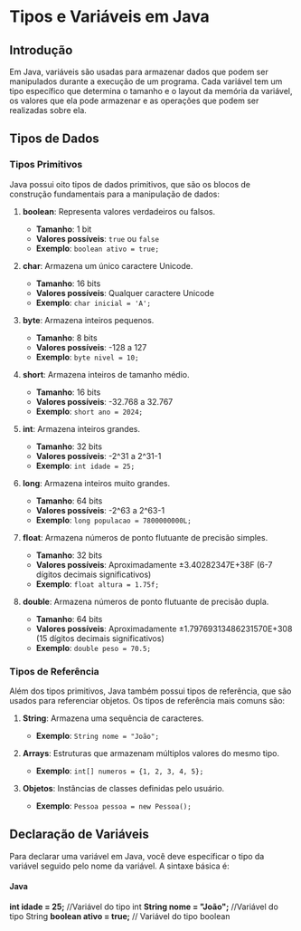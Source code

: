 # Tipos e Variáveis em Java

## Introdução

Em Java, variáveis são usadas para armazenar dados que podem ser manipulados durante a execução de um programa. Cada variável tem um tipo específico que determina o tamanho e o layout da memória da variável, os valores que ela pode armazenar e as operações que podem ser realizadas sobre ela.

## Tipos de Dados

### Tipos Primitivos

Java possui oito tipos de dados primitivos, que são os blocos de construção fundamentais para a manipulação de dados:

1. **boolean**: Representa valores verdadeiros ou falsos.
   - **Tamanho**: 1 bit
   - **Valores possíveis**: `true` ou `false`
   - **Exemplo**: `boolean ativo = true;`

2. **char**: Armazena um único caractere Unicode.
   - **Tamanho**: 16 bits
   - **Valores possíveis**: Qualquer caractere Unicode
   - **Exemplo**: `char inicial = 'A';`

3. **byte**: Armazena inteiros pequenos.
   - **Tamanho**: 8 bits
   - **Valores possíveis**: -128 a 127
   - **Exemplo**: `byte nivel = 10;`

4. **short**: Armazena inteiros de tamanho médio.
   - **Tamanho**: 16 bits
   - **Valores possíveis**: -32.768 a 32.767
   - **Exemplo**: `short ano = 2024;`

5. **int**: Armazena inteiros grandes.
   - **Tamanho**: 32 bits
   - **Valores possíveis**: -2^31 a 2^31-1
   - **Exemplo**: `int idade = 25;`

6. **long**: Armazena inteiros muito grandes.
   - **Tamanho**: 64 bits
   - **Valores possíveis**: -2^63 a 2^63-1
   - **Exemplo**: `long populacao = 7800000000L;`

7. **float**: Armazena números de ponto flutuante de precisão simples.
   - **Tamanho**: 32 bits
   - **Valores possíveis**: Aproximadamente ±3.40282347E+38F (6-7 dígitos decimais significativos)
   - **Exemplo**: `float altura = 1.75f;`

8. **double**: Armazena números de ponto flutuante de precisão dupla.
   - **Tamanho**: 64 bits
   - **Valores possíveis**: Aproximadamente ±1.79769313486231570E+308 (15 dígitos decimais significativos)
   - **Exemplo**: `double peso = 70.5;`

### Tipos de Referência

Além dos tipos primitivos, Java também possui tipos de referência, que são usados para referenciar objetos. Os tipos de referência mais comuns são:

1. **String**: Armazena uma sequência de caracteres.
   - **Exemplo**: `String nome = "João";`

2. **Arrays**: Estruturas que armazenam múltiplos valores do mesmo tipo.
   - **Exemplo**: `int[] numeros = {1, 2, 3, 4, 5};`

3. **Objetos**: Instâncias de classes definidas pelo usuário.
   - **Exemplo**: `Pessoa pessoa = new Pessoa();`

## Declaração de Variáveis

Para declarar uma variável em Java, você deve especificar o tipo da variável seguido pelo nome da variável. A sintaxe básica é:

#### Java

**int idade = 25;** //Variável do tipo int
**String nome = "João";** //Variável do tipo String
**boolean ativo = true;** // Variável do tipo boolean